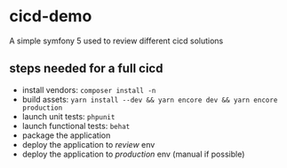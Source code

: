 # cicd-demo

A simple symfony 5 used to review different cicd solutions

## steps needed for a full cicd

- install vendors: `composer install -n`
- build assets: `yarn install --dev && yarn encore dev && yarn encore production`
- launch unit tests: `phpunit`
- launch functional tests: `behat`
- package the application
- deploy the application to *review* env
- deploy the application to *production* env (manual if possible)
